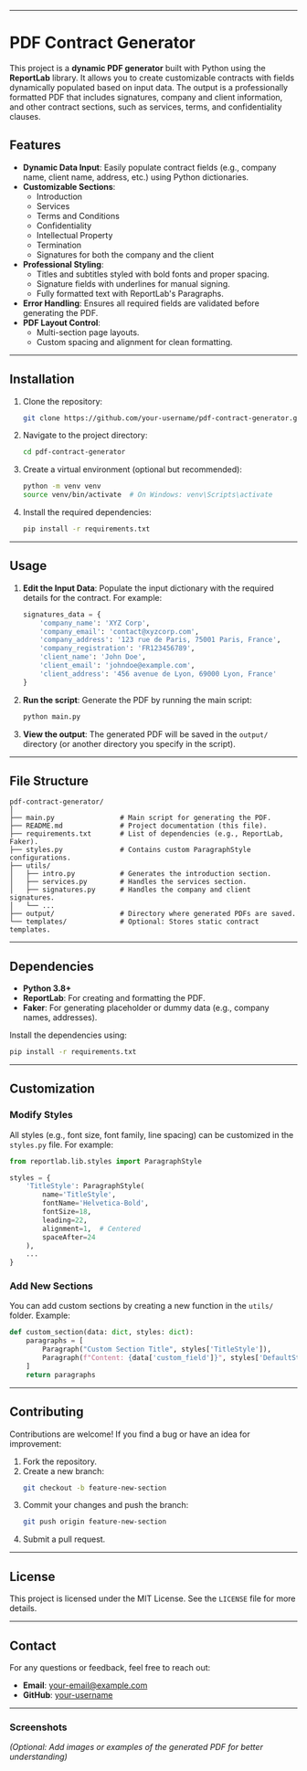 
---

# **PDF Contract Generator**

This project is a **dynamic PDF generator** built with Python using the **ReportLab** library. It allows you to create customizable contracts with fields dynamically populated based on input data. The output is a professionally formatted PDF that includes signatures, company and client information, and other contract sections, such as services, terms, and confidentiality clauses.

## **Features**
- **Dynamic Data Input**: Easily populate contract fields (e.g., company name, client name, address, etc.) using Python dictionaries.
- **Customizable Sections**:
  - Introduction
  - Services
  - Terms and Conditions
  - Confidentiality
  - Intellectual Property
  - Termination
  - Signatures for both the company and the client
- **Professional Styling**:
  - Titles and subtitles styled with bold fonts and proper spacing.
  - Signature fields with underlines for manual signing.
  - Fully formatted text with ReportLab's Paragraphs.
- **Error Handling**: Ensures all required fields are validated before generating the PDF.
- **PDF Layout Control**:
  - Multi-section page layouts.
  - Custom spacing and alignment for clean formatting.

---

## **Installation**

1. Clone the repository:
   ```bash
   git clone https://github.com/your-username/pdf-contract-generator.git
   ```
2. Navigate to the project directory:
   ```bash
   cd pdf-contract-generator
   ```
3. Create a virtual environment (optional but recommended):
   ```bash
   python -m venv venv
   source venv/bin/activate  # On Windows: venv\Scripts\activate
   ```
4. Install the required dependencies:
   ```bash
   pip install -r requirements.txt
   ```

---

## **Usage**

1. **Edit the Input Data**:
   Populate the input dictionary with the required details for the contract. For example:
   ```python
   signatures_data = {
       'company_name': 'XYZ Corp',
       'company_email': 'contact@xyzcorp.com',
       'company_address': '123 rue de Paris, 75001 Paris, France',
       'company_registration': 'FR123456789',
       'client_name': 'John Doe',
       'client_email': 'johndoe@example.com',
       'client_address': '456 avenue de Lyon, 69000 Lyon, France'
   }
   ```

2. **Run the script**:
   Generate the PDF by running the main script:
   ```bash
   python main.py
   ```

3. **View the output**:
   The generated PDF will be saved in the `output/` directory (or another directory you specify in the script).

---

## **File Structure**

```
pdf-contract-generator/
│
├── main.py                # Main script for generating the PDF.
├── README.md              # Project documentation (this file).
├── requirements.txt       # List of dependencies (e.g., ReportLab, Faker).
├── styles.py              # Contains custom ParagraphStyle configurations.
├── utils/
│   ├── intro.py           # Generates the introduction section.
│   ├── services.py        # Handles the services section.
│   ├── signatures.py      # Handles the company and client signatures.
│   └── ...
├── output/                # Directory where generated PDFs are saved.
└── templates/             # Optional: Stores static contract templates.
```

---

## **Dependencies**

- **Python 3.8+**
- **ReportLab**: For creating and formatting the PDF.
- **Faker**: For generating placeholder or dummy data (e.g., company names, addresses).

Install the dependencies using:
```bash
pip install -r requirements.txt
```

---

## **Customization**

### **Modify Styles**
All styles (e.g., font size, font family, line spacing) can be customized in the `styles.py` file. For example:
```python
from reportlab.lib.styles import ParagraphStyle

styles = {
    'TitleStyle': ParagraphStyle(
        name='TitleStyle',
        fontName='Helvetica-Bold',
        fontSize=18,
        leading=22,
        alignment=1,  # Centered
        spaceAfter=24
    ),
    ...
}
```

### **Add New Sections**
You can add custom sections by creating a new function in the `utils/` folder. Example:
```python
def custom_section(data: dict, styles: dict):
    paragraphs = [
        Paragraph("Custom Section Title", styles['TitleStyle']),
        Paragraph(f"Content: {data['custom_field']}", styles['DefaultStyle'])
    ]
    return paragraphs
```

---

## **Contributing**

Contributions are welcome! If you find a bug or have an idea for improvement:
1. Fork the repository.
2. Create a new branch:
   ```bash
   git checkout -b feature-new-section
   ```
3. Commit your changes and push the branch:
   ```bash
   git push origin feature-new-section
   ```
4. Submit a pull request.

---

## **License**

This project is licensed under the MIT License. See the `LICENSE` file for more details.

---

## **Contact**

For any questions or feedback, feel free to reach out:
- **Email**: your-email@example.com
- **GitHub**: [your-username](https://github.com/your-username)

---

### **Screenshots**
*(Optional: Add images or examples of the generated PDF for better understanding)*
